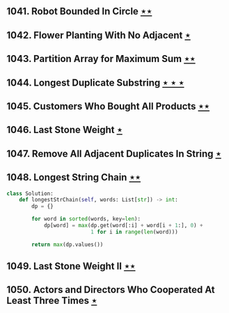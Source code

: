## 1041. Robot Bounded In Circle [$\star\star$](https://leetcode.com/problems/robot-bounded-in-circle)

## 1042. Flower Planting With No Adjacent [$\star$](https://leetcode.com/problems/flower-planting-with-no-adjacent)

## 1043. Partition Array for Maximum Sum [$\star\star$](https://leetcode.com/problems/partition-array-for-maximum-sum)

## 1044. Longest Duplicate Substring [$\star\star\star$](https://leetcode.com/problems/longest-duplicate-substring)

## 1045. Customers Who Bought All Products [$\star\star$](https://leetcode.com/problems/customers-who-bought-all-products)

## 1046. Last Stone Weight [$\star$](https://leetcode.com/problems/last-stone-weight)

## 1047. Remove All Adjacent Duplicates In String [$\star$](https://leetcode.com/problems/remove-all-adjacent-duplicates-in-string)

## 1048. Longest String Chain [$\star\star$](https://leetcode.com/problems/longest-string-chain)

```python
class Solution:
    def longestStrChain(self, words: List[str]) -> int:
        dp = {}

        for word in sorted(words, key=len):
            dp[word] = max(dp.get(word[:i] + word[i + 1:], 0) +
                           1 for i in range(len(word)))

        return max(dp.values())
```

## 1049. Last Stone Weight II [$\star\star$](https://leetcode.com/problems/last-stone-weight-ii)

## 1050. Actors and Directors Who Cooperated At Least Three Times [$\star$](https://leetcode.com/problems/actors-and-directors-who-cooperated-at-least-three-times)
